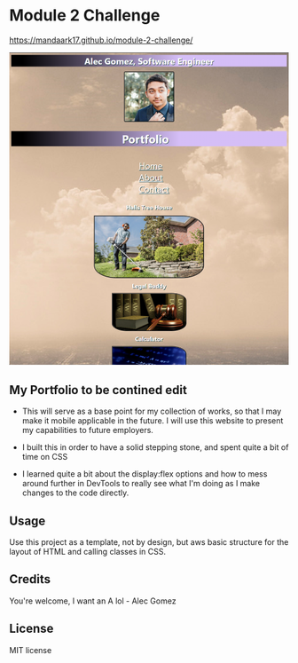 # Module 2 Challenge

https://mandaark17.github.io/module-2-challenge/

<img src="./assets/css/imgs/Screenshot 4.27.23.png">

## My Portfolio to be contined edit

- This will serve as a base point for my collection of works, so that I may make it mobile applicable in the future. I will use this website to present my capabilities to future employers.

- I built this in order to have a solid stepping stone, and spent quite a bit of time on CSS

- I learned quite a bit about the display:flex options and how to mess around further in DevTools to really see what I'm doing as I make changes to the code directly.

## Usage

Use this project as a template, not by design, but aws basic structure for the layout of HTML and calling classes in CSS.

## Credits

You're welcome, I want an A lol - Alec Gomez

## License

MIT license

